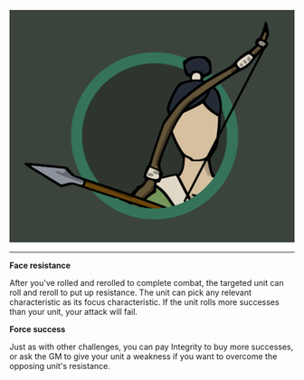 ![Archer|40](/content/media/rpg/greenarcher.png)

---

**Face resistance**

After you've rolled and rerolled to complete combat, the targeted unit can roll and reroll to put up resistance.  The unit can pick any relevant characteristic as its focus characteristic. If the unit rolls more successes than your unit, your attack will fail.

**Force success**

Just as with other challenges, you can pay Integrity to buy more successes, or ask the GM to give your unit a weakness if you want to overcome the opposing unit's resistance.

